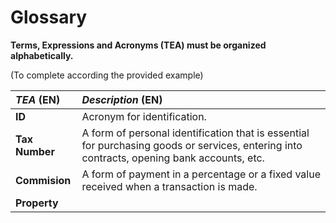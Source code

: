 # Glossary

**Terms, Expressions and Acronyms (TEA) must be organized alphabetically.**

(To complete according the provided example)

| **_TEA_** (EN) | **_Description_** (EN)                                                                                                                     |                                       
|:---------------|:-------------------------------------------------------------------------------------------------------------------------------------------|
| **ID**         | Acronym for identification.                                                                                                                |
| **Tax Number** | A form of personal identification that is essential for purchasing goods or services, entering into contracts, opening bank accounts, etc. |
| **Commision**  | A form of payment in a percentage or a fixed value received when a transaction is made.                                                    |
| **Property**   |                                                                                                                                            |










